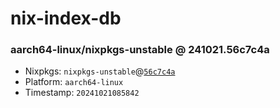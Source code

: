 # nix-index-db
### aarch64-linux/nixpkgs-unstable @ 241021.56c7c4a
- Nixpkgs: `nixpkgs-unstable`@[`56c7c4a`](https://github.com/NixOS/nixpkgs/commit/56c7c4a3f5fdbef5bf81c7d9c28fbb45dc626611)
- Platform: `aarch64-linux`
- Timestamp: `20241021085842`
